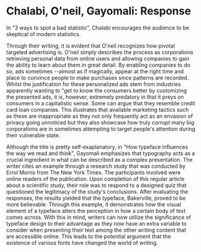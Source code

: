 # Chalabi, O'neil, Gayomali: Response  

In "3 ways to spot a bad statistic", Chalabi encourages the audience to be skeptical of modern statistics. 


Through their writing, it is evident that O'neil recognizes how pivotal targeted advertising is. O'neil simply describes the process as corporations retrieving personal data from online users and allowing companies to gain the ability to learn about them in great detail. By enabling companies to do so, ads sometimes --almost as if magically, appear at the right time and place to convince people to make purchases since patterns are recorded. Whilst the justification for these personalized ads stem from industries apparently wanting to "get to know the consumers better by customizing the presented ads, it is, however, extremely predatory in that it preys on consumers in a capitalistic sense. Some can argue that they resemble credit card loan companies. This illustrates that available marketing tactics such as these are inappropriate as they not only frequently act as an envasion of privacy going unnoticed but they also showcase how truly corrupt many big corporations are in sometimes attempting to target people's attention during their vulnerable state.

Although the title is pretty self-exaplanatory, in "How typeface influences the way we read and think", Gayomali emphasizes that typography acts as a crucial ingredient in what can be described as a complex presentation. The writer cites an example through a research study that was conducted by Errol Morris from The New York Times. The participants involved were online readers of the publication. Upon completion of this regular article about a scientific study, their role was to respond to a designed quiz that questioned the legitimacy of the study's conclusions. After evaluating the responses, the results yielded that the typeface, Bakerville, proved to be more believable. Through this example, it demonstrates how the visual element of a typeface alters the perception in how a certain body of text comes across. With this in mind, writers can now utilize the significance of typeface design to their advantage as they now have an extra variable to consider when presenting their text among the other writing content that are accessible online. This leads to the potential argument that the existence of various fonts have changed the world of writing.
